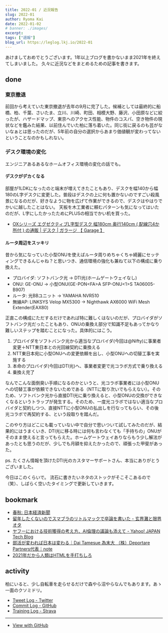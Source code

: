 ```yaml
---
title: 2022-01 / 近況報告
slug: 2022-01
author: Ryoma Kai
date: 2022-01-02
# banner: ./images/
excerpt: 
tags: ["週報"]
blog_url: https://leglog.lkj.io/2022-01
---
```


あけましておめでとうございます。1年以上ブログを書かないまま2021年を終えてしまいました。
久々に近況などをまとめるための記事を書きます。

## done

### 東京撤退

前回から考えていた東京撤退が去年の9月に完了した。候補としては最終的に船橋、柏、千葉、さいたま、立川、川崎、町田、相模大野、藤沢、小田原などに絞ったが、ハザードマップ、東京へのアクセス性能、物件のコスパ、空き物件の現状などを鑑みた結果、以前住んでいた柏に落ち着いた。同じ街に戻るのも芸がないなぁとは思ったのだが、5年前の自分の選択からあまり価値観が変わってないということなのかもしれない。

### デスク環境の変化

エンジニアあるあるなホームオフィス環境の変化の話でも。

#### デスクがデカくなる

<Tweet tweetLink="https://twitter.com/legnoh/status/1395185962276188160" />

部屋が1LDKになったのと端末が増えてきたこともあり、デスクを幅140から幅180のL字デスクに変更した。普段はデスクの上に何も置かないのですごい殺風景になるのだが、好きなように物を広げて作業ができるので、デスクはやはりでかいに越したことはない。
天板を木工業者に頼むパターンも気になってはいたのだが、L字にしたかったためにPLUSの相当でかい机を買った。

- [OXシリーズ エグゼクティブL字型デスク 幅180cm 奥行140cm ( 配線穴4か所付 ) の通販 | デスク | ガラージ 【 Garage 】](https://garage.plus.co.jp/products/detail.php?product_id=166535)

#### ルータ周辺をスッキリ

<Tweet tweetLink="https://twitter.com/legnoh/status/1379406247288446977" />

昔から気になっていた小型ONUを使えばルータ周りめちゃくちゃ綺麗にセッティングできるんじゃね？と思いつき、通信環境の強化も兼ねて以下の構成に乗り換えた。

- プロバイダ: ソフトバンク光 → DTI光(ホームゲートウェイなし)
- ONU: GE-ONU → 小型ONU(GE-PON&lt;FA&gt;A SFP-ONU&lt;1&gt;S TA06005-B907)
- ルータ: 光BBユニット → YAMAHA NVR510
- 無線AP: LINKSYS Velop MX5300 → Nighthawk AX6000 WiFi Mesh Extender(EAX80)

正直この構成にただするだけであれば特に難しくはないのだが、プロバイダがソフトバンク光だったこともあり、ONUの乗換え部分で知識不足もあってかなり難しいステップを踏むことになった。具体的にはこう。

1. プロバイダをソフトバンク光から適当なプロバイダ(今回は@Nifty)に事業者変更＋NTT東日本との光回線契約に乗換える
1. NTT東日本宛に小型ONUへの変更依頼を出し、小型ONUへの切替工事を実施する
1. 本命のプロバイダ(今回はDTI光)へ、事業者変更で光コラボ方式で乗り換える
1. 乗換え完了

なんでこんな面倒臭い手順になるのかというと、光コラボ事業者には小型ONUへの切替工事が依頼できないためである（NTTに取り次いでもらえない）。そのため、ソフトバンク光から直接DTI光に乗り換えると、小型ONUの交換ができなくなるというトラップが発生する。そのため、一度光コラボではない適当なプロバイダと契約しつつ、直接NTTに小型ONUの払出しを行なってもらい、その後光コラボで再契約する、という段取りを踏んだ。

このやり方はどこにも載っていない中で自分で思いついて試してみたのだが、結果的にはうまくいき、DTI光に移る時には何も言わなくても「手持ちの」ONUがそのまま使えると言ってもらえた。ホームゲートウェイありならもう少し解法があったとも思うのだが、少しでも月額を抑えたかったので、頑張った甲斐があった。

ps. たくさん情報を頂けたDTI光のカスタマーサポートさん、本当にありがとうございました。

今日はこのくらいで。
流石に書きたいネタのストックがそこそこあるので（笑）、しばらく空いたタイミングで更新していきます。

## bookmark

- [春秋: 日本経済新聞](https://www.nikkei.com/article/DGKKZO78891040R00C22A1MM8000/)
- [留年したくないのでスマブラのリトルマックで卒論を書いた - 玄界灘と限界オタ](https://toiharuka.hatenablog.com/entry/2021/12/25/151429)
- [ヤフーにおける技術獲得の考え方、AI倫理の議論も添えて - Yahoo! JAPAN Tech Blog](https://techblog.yahoo.co.jp/entry/2021121330233790/)
- [部活が変われば日本は変わる｜Dai Tamesue 為末大 （株）Deportare Partners代表｜note](https://note.com/daitamesue/n/n14ad39cb349e)
- [2021年だから人類はHTMLを手打ちしろ](https://youkoseki.com/f/2021_html)


## activity

柏にいると、少し自転車を走らせるだけで森やら沼やらなんでもあります。あゝ一面のクソミドリ。

<Instagram instagramId="CUjwzXgpMg1" />

- [Tweet Log - Twitter](https://twitter.com/search?q=(from%3Alegnoh)%20until%3A2022-01-02%20since%3A2021-12-27%20-filter%3Areplies&src=typed_query)
- [Commit Log - GitHub](https://github.com/legnoh?tab=overview&from=2021-12-27&to=2022-01-02)
- [Training Log - Strava](https://www.strava.com/athletes/47349424/training/log)

----

- [View with GitHub](https://github.com/legnoh/leglog/blob/master/content/posts/202x/2022/01/index.md)
